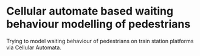 # Cellular automate based waiting behaviour modelling of pedestrians

Trying to model waiting behaviour of pedestrians on train station platforms via Cellular Automata.
